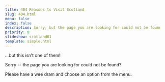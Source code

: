 ```yaml
---
title: 404 Reasons to Visit Scotland
slug: 404.html
menu: false
index: false
description: Sorry, but the page you are looking for could not be found?
priority: 0
slideshow: scotland01
template: simple.html
---
```


&hellip;but this isn't one of them!

Sorry -- the page you are looking for could not be found?

Please have a wee dram and choose an option from the menu.
